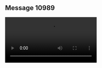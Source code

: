 ## Message 10989



![Video](https://data.iron-swords.co.il/2024/August/21/https://data.iron-swords.co.il/2024/August/21/10989/10989_media.mp4)
